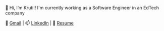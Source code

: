 👋 Hi, I’m Kruti!! I'm currently working as a Software Engineer in an EdTech company

📧 [Gmail](krutis0201@gmail.com)
| 📫 [LinkedIn](www.linkedin.com/in/kruti-shah-0201)
| 📄 [Resume](./Kruti_Shah_Resume.pdf)

<!---
kruti0201/kruti0201 is a ✨ special ✨ repository because its `README.md` (this file) appears on your GitHub profile.
You can click the Preview link to take a look at your changes.
--->
